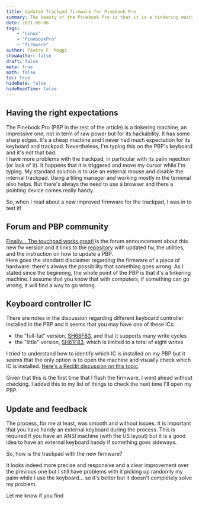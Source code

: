 ```yaml
---
title: Updated Trackpad firmware for Pinebook Pro
summary: The beauty of the Pinebook Pro is that it is a tinkering machine. This article covers briefly an update made available by the community for the trackpad of this machine.
date: 2021-08-06
tags: 
    - "Linux"
    - "PinebookPro"
    - "firmware"
author: Pietro F. Maggi
showAuthor: false
draft: false
meta: true
math: false
toc: true
hideDate: false
hideReadTime: false
---
```



## Having the right expectations

The Pinebook Pro (PBP in the rest of the article) is a tinkering machine, an impressive one; not in term of raw power but for its hackability. It has some sharp edges. It's a cheap machine and I never had much expectation for its keyboard and trackpad. Nevertheless, I'm typing this on the PBP's keyboard and it's not that bad.  
I have more problems with the trackpad, in particular with its palm rejection (or lack of it). It happens that it is triggered and move my cursor while I'm typing. My standard solution is to use an external mouse and disable the internal trackpad. Using a tiling manager and working mostly in the terminal also helps. But there's always the need to use a browser and there a pointing device comes really handy.

So, when I read about a new improved firmware for the trackpad, I was in to test it!

## Forum and PBP community

[Finally... The touchpad works great!](https://forum.pine64.org/showthread.php?tid=14531) is the forum announcement about this new fw version and it links to the [repository](https://github.com/dragan-simic/pinebook-pro-keyboard-updater) with updated fw, the utilities, and the instruction on how to update a PBP.  
Here goes the standard disclaimer regarding the firmware of a piece of hardware: there's always the possibility that something goes wrong. As I stated since the beginning, the whole point of the PBP is that it's a tinkering machine. I assume that you know that with computers, if something can go wrong, it will find a way to go wrong.

## Keyboard controller IC

There are notes in the discussion regarding different keyboard controller installed in the PBP and it seems that you may have one of these ICs:

- the "full-fat" version, [SH68F83](https://github.com/dragan-simic/pinebook-pro-keyboard-updater/blob/master/firmware/docs/sinowealth-sh68f83-datasheet-v2.pdf), and that it supports many write cycles
- the "little" version, [SH61F83](https://github.com/dragan-simic/pinebook-pro-keyboard-updater/blob/master/firmware/docs/sinowealth-sh61f83-datasheet-v2.pdf), which is limited to a total of eight writes

I tried to understand how to identify which IC is installed on my PBP but it seems that the only option is to open the machine and visually check which IC is installed. [Here's a Reddit discussion on this topic](https://old.reddit.com/r/PINE64official/comments/loq4db/very_disappointed/).

Given that this is the first time that I flash the firmware, I went ahead without checking. I added this to my list of things to check the next time I'll open my PBP.

## Update and feedback

The process, for me at least, was smooth and without issues. It is important that you have handy an external keyboard during the process. This is required if you have an ANSI machine (with the US layout) but it is a good idea to have an external keyboard handy if something goes sideways.

So, how is the trackpad with the new firmware?

It looks indeed more precise and responsive and a clear improvement over the previous one but I still have problems with it picking up randomly my palm while I use the keyboard... so it's better but it doesn't completely solve my problem.

Let me know if you find
